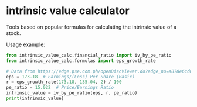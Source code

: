 # intrinsic value calculator

Tools based on popular formulas for calculating the intrinsic value of a stock.

Usage example:
```python
from intrinsic_value_calc.financial_ratio import iv_by_pe_ratio
from intrinsic_value_calc.formulas import eps_growth_rate

# Data from https://edge.pse.com.ph/openDiscViewer.do?edge_no=a878e6cd6b389d273470cea4b051ca8f
eps = 173.18  # Earnings/(Loss) Per Share (Basic)
r = eps_growth_rate(173.18, 135.04, 2) / 100
pe_ratio = 15.022  # Price/Earnings Ratio
intrinsic_value = iv_by_pe_ratio(eps, r, pe_ratio)
print(intrinsic_value)
```
